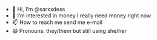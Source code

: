 - 👋 Hi, I’m @sarxxdess
- 👀 I’m interested in money I really need money right now
- 📫 How to reach me send me e-mail 
- 😄 Pronouns: they/them but still using she/her

<!---
sarxxdess/sarxxdess is a ✨ special ✨ repository because its `README.md` (this file) appears on your GitHub profile.
You can click the Preview link to take a look at your changes.
--->

